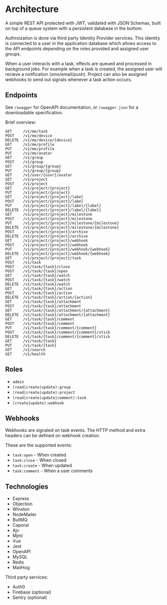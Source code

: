# Architecture

A simple REST API protected with JWT, validated with JSON Schemas, built on top
of a queue system with a persistent database in the bottom.

Authroization is done via third party Identity Provider services. This identity
is connected to a user in the application database which allows access to the API
endpoints depending on the roles provided and assigned user groups.

When a user interacts with a task, effects are queued and processed in background
jobs. For example when a task is created, the assigned user will recieve a
notification (sms/email/push). Project can also be assigned webhooks to send out
signals whenever a task action occurs.

## Endpoints

See `/swagger` for OpenAPI documentation, or `/swagger.json` for a downloadable
specification.

Brief overview:

```text
GET     /v1/me/task
POST    /v1/me/device
DELETE  /v1/me/device/{device}
GET     /v1/me/profile
PUT     /v1/me/profile
PUT     /v1/me/avatar
GET     /v1/group
POST    /v1/group
GET     /v1/group/{group}
PUT     /v1/group/{group}
GET     /v1/user/{user}/avatar
GET     /v1/project
POST    /v1/project
GET     /v1/project/{project}
PUT     /v1/project/{project}
GET     /v1/project/{project}/label
POST    /v1/project/{project}/label
PUT     /v1/project/{project}/label/{label}
DELETE  /v1/project/{project}/label/{label}
GET     /v1/project/{project}/milestone
POST    /v1/project/{project}/milestone
PUT     /v1/project/{project}/milestone/{milestone}
DELETE  /v1/project/{project}/milestone/{milestone}
POST    /v1/project/{project}/archive
DELETE  /v1/project/{project}/archive
GET     /v1/project/{project}/webhook
POST    /v1/project/{project}/webhook
PUT     /v1/project/{project}/webhook/{webhook}
DELETE  /v1/project/{project}/webhook/{webhook}
GET     /v1/project/{project}/task
POST    /v1/task
POST    /v1/task/{task}/close
POST    /v1/task/{task}/open
GET     /v1/task/{task}/watch
POST    /v1/task/{task}/watch
DELETE  /v1/task/{task}/watch
GET     /v1/task/{task}/action
POST    /v1/task/{task}/action
DELETE  /v1/task/{task}/action/{action}
GET     /v1/task/{task}/attachment
POST    /v1/task/{task}/attachment
GET     /v1/task/{task}/attachment/{attachment}
DELETE  /v1/task/{task}/attachment/{attachment}
GET     /v1/task/{task}/comment
POST    /v1/task/{task}/comment
PUT     /v1/task/{task}/comment/{comment}
POST    /v1/task/{task}/comment/{comment}/stick
DELETE  /v1/task/{task}/comment/{comment}/stick
GET     /v1/task/{task}
PUT     /v1/task/{task}
GET     /v1/search
GET     /v1/health
```

## Roles

* `admin`
* `(read|create|update):group`
* `(read|create|update):project`
* `(read|create|update|comment):task`
* `(create|update):webhook`

## Webhooks

Webhooks are signaled on task events. The HTTP method and extra headers
can be defined on webhook creation.

These are the supported events:

* `task:open` - When created
* `task:close` - When closed
* `task:create` - When updated
* `task:comment` - When a user comments

## Technologies

* Express
* Objection
* Winston
* NodeMailer
* BullMQ
* Caporal
* Ajv
* Mjml
* Vue
* Jest
* OpenAPI
* MySQL
* Redis
* MailHog

Third party services:

* Auth0
* Firebase (optional)
* Sentry (optional)

